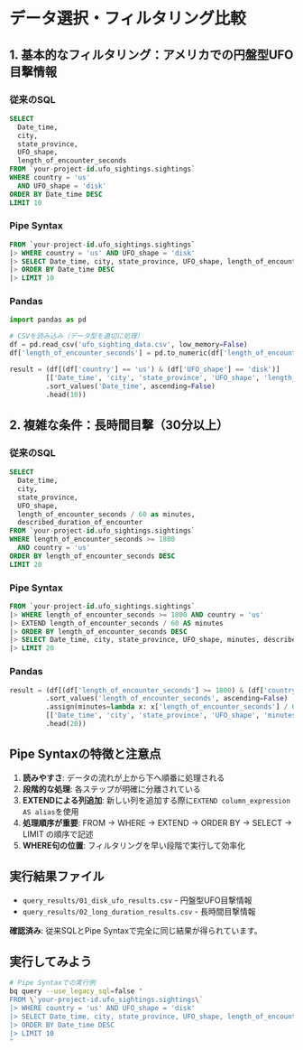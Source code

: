 # データ選択・フィルタリング比較

## 1. 基本的なフィルタリング：アメリカでの円盤型UFO目撃情報

### 従来のSQL
```sql
SELECT 
  Date_time,
  city,
  state_province,
  UFO_shape,
  length_of_encounter_seconds
FROM `your-project-id.ufo_sightings.sightings`
WHERE country = 'us' 
  AND UFO_shape = 'disk'
ORDER BY Date_time DESC
LIMIT 10
```

### Pipe Syntax
```sql
FROM `your-project-id.ufo_sightings.sightings`
|> WHERE country = 'us' AND UFO_shape = 'disk'
|> SELECT Date_time, city, state_province, UFO_shape, length_of_encounter_seconds
|> ORDER BY Date_time DESC
|> LIMIT 10
```

### Pandas
```python
import pandas as pd

# CSVを読み込み（データ型を適切に処理）
df = pd.read_csv('ufo_sighting_data.csv', low_memory=False)
df['length_of_encounter_seconds'] = pd.to_numeric(df['length_of_encounter_seconds'], errors='coerce')

result = (df[(df['country'] == 'us') & (df['UFO_shape'] == 'disk')]
         [['Date_time', 'city', 'state_province', 'UFO_shape', 'length_of_encounter_seconds']]
         .sort_values('Date_time', ascending=False)
         .head(10))
```

## 2. 複雑な条件：長時間目撃（30分以上）

### 従来のSQL
```sql
SELECT 
  Date_time,
  city,
  state_province,
  UFO_shape,
  length_of_encounter_seconds / 60 as minutes,
  described_duration_of_encounter
FROM `your-project-id.ufo_sightings.sightings`
WHERE length_of_encounter_seconds >= 1800
  AND country = 'us'
ORDER BY length_of_encounter_seconds DESC
LIMIT 20
```

### Pipe Syntax
```sql
FROM `your-project-id.ufo_sightings.sightings`
|> WHERE length_of_encounter_seconds >= 1800 AND country = 'us'
|> EXTEND length_of_encounter_seconds / 60 AS minutes
|> ORDER BY length_of_encounter_seconds DESC
|> SELECT Date_time, city, state_province, UFO_shape, minutes, described_duration_of_encounter
|> LIMIT 20
```

### Pandas
```python
result = (df[(df['length_of_encounter_seconds'] >= 1800) & (df['country'] == 'us')]
         .sort_values('length_of_encounter_seconds', ascending=False)
         .assign(minutes=lambda x: x['length_of_encounter_seconds'] / 60)
         [['Date_time', 'city', 'state_province', 'UFO_shape', 'minutes', 'described_duration_of_encounter']]
         .head(20))
```


## Pipe Syntaxの特徴と注意点

1. **読みやすさ**: データの流れが上から下へ順番に処理される
2. **段階的な処理**: 各ステップが明確に分離されている
3. **EXTENDによる列追加**: 新しい列を追加する際に`EXTEND column_expression AS alias`を使用
4. **処理順序が重要**: FROM → WHERE → EXTEND → ORDER BY → SELECT → LIMIT の順序で記述
5. **WHERE句の位置**: フィルタリングを早い段階で実行して効率化

## 実行結果ファイル

- `query_results/01_disk_ufo_results.csv` - 円盤型UFO目撃情報
- `query_results/02_long_duration_results.csv` - 長時間目撃情報

**確認済み**: 従来SQLとPipe Syntaxで完全に同じ結果が得られています。

## 実行してみよう

```bash
# Pipe Syntaxでの実行例
bq query --use_legacy_sql=false "
FROM \`your-project-id.ufo_sightings.sightings\`
|> WHERE country = 'us' AND UFO_shape = 'disk'
|> SELECT Date_time, city, state_province, UFO_shape, length_of_encounter_seconds
|> ORDER BY Date_time DESC
|> LIMIT 10
"
```